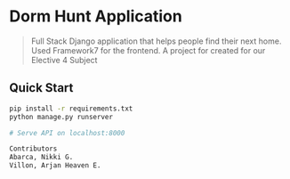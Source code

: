 # Dorm Hunt Application
> Full Stack Django application that helps people find their next home.
> Used Framework7 for the frontend.
> A project for created for our Elective 4 Subject

## Quick Start
```bash
pip install -r requirements.txt
python manage.py runserver

# Serve API on localhost:8000

Contributors
Abarca, Nikki G.
Villon, Arjan Heaven E.
```
